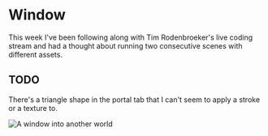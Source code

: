 # Window

This week I've been following along with Tim Rodenbroeker's live coding stream and had a thought about running two consecutive scenes with different assets.

## TODO

There's a triangle shape in the portal tab that I can't seem to apply a stroke or a texture to.

![A window into another world](./window.gif)
